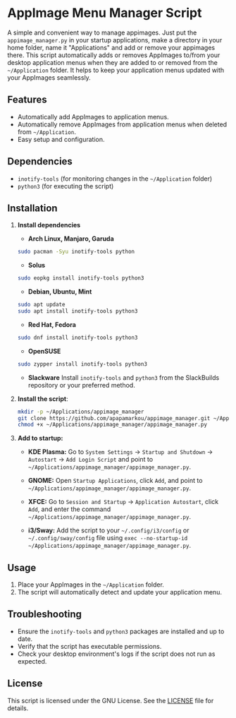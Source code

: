 # AppImage Menu Manager Script

A simple and convenient way to manage appimages. Just put the `appimage_manager.py` in your startup applications, make a directory in your home folder, name it "Applications" and add or remove your appimages there. 
This script automatically adds or removes AppImages to/from your desktop application menus when they are added to or removed from the `~/Application` folder. It helps to keep your application menus updated with your AppImages seamlessly.

## Features

- Automatically add AppImages to application menus.
- Automatically remove AppImages from application menus when deleted from `~/Application`.
- Easy setup and configuration.

## Dependencies

- `inotify-tools` (for monitoring changes in the `~/Application` folder)
- `python3` (for executing the script)

## Installation

1. **Install dependencies**
   - **Arch Linux, Manjaro, Garuda**
    ```sh
    sudo pacman -Syu inotify-tools python
    ```

    - **Solus**
    ```sh
    sudo eopkg install inotify-tools python3
    ```

    - **Debian, Ubuntu, Mint**
    ```sh
    sudo apt update
    sudo apt install inotify-tools python3
    ```

    - **Red Hat, Fedora**
    ```sh
    sudo dnf install inotify-tools python3
    ```

    - **OpenSUSE**
    ```sh
    sudo zypper install inotify-tools python3
    ```

    - **Slackware**
    Install `inotify-tools` and `python3` from the SlackBuilds repository or your preferred method.


2. **Install the script**:
    ```bash
    mkdir -p ~/Applications/appimage_manager
    git clone https://github.com/apapamarkou/appimage_manager.git ~/Applications/appimage_manager
    chmod +x ~/Applications/appimage_manager/appimage_manager.py
    ```


3. **Add to startup:**

    - **KDE Plasma:** Go to `System Settings` -> `Startup and Shutdown` -> `Autostart` -> `Add Login Script` and point to `~/Applications/appimage_manager/appimage_manager.py`.

    - **GNOME:** Open `Startup Applications`, click `Add`, and point to `~/Applications/appimage_manager/appimage_manager.py`.

    - **XFCE:** Go to `Session and Startup` -> `Application Autostart`, click `Add`, and enter the command `~/Applications/appimage_manager/appimage_manager.py`.

    - **i3/Sway:** Add the script to your `~/.config/i3/config` or `~/.config/sway/config` file using `exec --no-startup-id ~/Applications/appimage_manager/appimage_manager.py`.


## Usage

1. Place your AppImages in the `~/Application` folder.
2. The script will automatically detect and update your application menu.

## Troubleshooting

- Ensure the `inotify-tools` and `python3` packages are installed and up to date.
- Verify that the script has executable permissions.
- Check your desktop environment's logs if the script does not run as expected.

## License

This script is licensed under the GNU License. See the [LICENSE](LICENSE) file for details.


